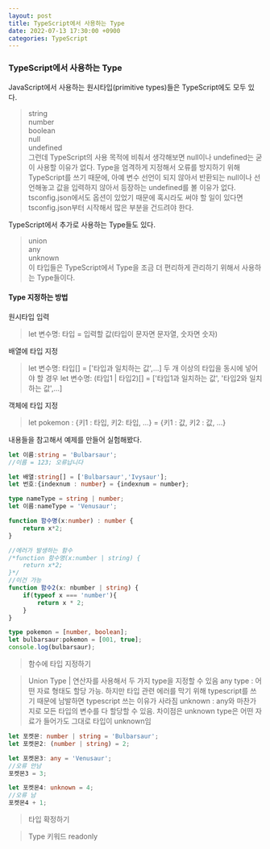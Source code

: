 ```yaml
---
layout: post
title: TypeScript에서 사용하는 Type
date: 2022-07-13 17:30:00 +0900
categories: TypeScript
---
```

### TypeScript에서 사용하는 Type
JavaScript에서 사용하는 원시타입(primitive types)들은 TypeScript에도 모두 있다.
>string    
>number    
>boolean    
>null    
>undefined    
그런데 TypeScript의 사용 목적에 비춰서 생각해보면 null이나 undefined는 굳이 사용할 이유가 없다. Type을 엄격하게 지정해서 오류를 방지하기 위해 TypeScript를 쓰기 때문에, 아예 변수 선언이 되지 않아서 반환되는 null이나 선언해놓고 값을 입력하지 않아서 등장하는 undefined를 볼 이유가 없다. tsconfig.json에서도 옵션이 있었기 때문에 혹시라도 써야 할 일이 있다면 tsconfig.json부터 시작해서 많은 부분을 건드려야 한다.

TypeScript에서 추가로 사용하는 Type들도 있다.
>union    
>any    
>unknown    
이 타입들은 TypeScript에서 Type을 조금 더 편리하게 관리하기 위해서 사용하는 Type들이다.

#### Type 지정하는 방법
원시타입 입력
> let 변수명: 타입 = 입력할 값(타입이 문자면 문자열, 숫자면 숫자)

배열에 타입 지정
> let 변수명: 타입[] = ['타입과 일치하는 값',...]
두 개 이상의 타입을 동시에 넣어야 할 경우
> let 변수명: (타입1 | 타입2)[] = ['타입1과 일치하는 값', '타입2와 일치하는 값',...]

객체에 타입 지정
> let pokemon : {키1 : 타입, 키2: 타입, ...} = {키1 : 값, 키2 : 값, ...}

내용들을 참고해서 예제를 만들어 실험해봤다.

```TypeScript
let 이름:string = 'Bulbarsaur';
//이름 = 123; 오류납니다

let 배열:string[] = ['Bulbarsaur','Ivysaur'];
let 번호:{indexnum : number} = {indexnum = number};

type nameType = string | number;
let 이름:nameType = 'Venusaur';

function 함수명(x:number) : number {
    return x*2;
}

//에러가 발생하는 함수
/*function 함수명(x:number | string) {
    return x*2;
}*/
//이건 가능
function 함수2(x: nbumber | string) {
    if(typeof x === 'number'){
        return x * 2;
    }
}

type pokemon = [number, boolean];
let bulbarsaur:pokemon = [001, true];
console.log(bulbarsaur);
```

> 함수에 타입 지정하기

> Union Type
| 연산자를 사용해서 두 가지 type을 지정할 수 있음
any type : 어떤 자료 형태도 할당 가능. 하지만 타입 관련 에러를 막기 위해 typescript를 쓰기 때문에 남발하면 typescript 쓰는 이유가 사라짐
unknown : any와 마찬가지로 모든 타입의 변수를 다 할당할 수 있음. 차이점은 unknown type은 어떤 자료가 들어가도 그대로 타입이 unknown임

```TypeScript
let 포켓몬: number | string = 'Bulbarsaur';
let 포켓몬2: (number | string) = 2;

let 포켓몬3: any = 'Venusaur';
//오류 안남
포켓몬3 = 3;

let 포켓몬4: unknown = 4;
//오류 남
포켓몬4 + 1;
```

> 타입 확정하기


> Type 키워드
> readonly
